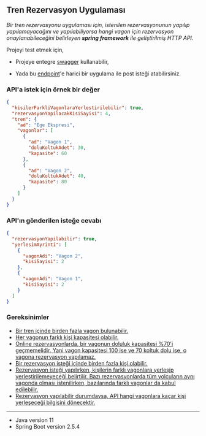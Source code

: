 ## Tren Rezervasyon Uygulaması

*Bir tren rezervasyonu uygulaması için, istenilen rezervasyonunun yapılıp yapılamayacağını ve yapılabiliyorsa hangi vagon için rezervasyon onaylanabileceğini belirleyen **spring framework** ile geliştirilmiş HTTP API.*

Projeyi test etmek için,

- Projeye entegre [swagger](https://tren-rezervasyon.herokuapp.com/swagger-ui.html) kullanabilir,

- Yada bu [endpoint](https://tren-rezervasyon.herokuapp.com/api/reservations/reserve)'e harici bir uygulama ile post isteği atabilirsiniz.

### API'a istek için örnek bir değer

```json
{
  "kisilerFarkliVagonlaraYerlestirilebilir": true,
  "rezervasyonYapilacakKisiSayisi": 4,
  "tren": {
    "ad": "Ege Ekspresi",
    "vagonlar": [
      {
        "ad": "Vagon 1",
        "doluKoltukAdet": 30,
        "kapasite": 60
      },
      {
        "ad": "Vagon 2",
        "doluKoltukAdet": 40,
        "kapasite": 80
      }
    ]
  }
}
```

### API'ın gönderilen isteğe cevabı

```json
{
  "rezervasyonYapilabilir": true,
  "yerlesimAyrinti": [
    {
      "vagonAdi": "Vagon 2",
      "kisiSayisi": 2
    },
    {
      "vagonAdi": "Vagon 1",
      "kisiSayisi": 2
    }
  ]
}
```

### Gereksinimler

- [Bir tren içinde birden fazla vagon bulunabilir.](./img/1.png)
- [Her vagonun farklı kişi kapasitesi olabilir.](./img/2.png)
- [Online rezervasyonlarda, bir vagonun doluluk kapasitesi %70'i geçmemelidir. Yani vagon kapasitesi 100 ise ve 70 koltuk dolu ise, o vagona rezervasyon yapılamaz.](./img/3.png)
- [Bir rezervasyon isteği içinde birden fazla kişi olabilir.](./img/5.png)
-  [Rezervasyon isteği yapılırken, kişilerin farklı vagonlara yerleşip yerleştirilemeyeceği belirtilir. Bazı rezervasyonlarda tüm yolcuların aynı vagonda olması istenilirken, bazılarında farklı vagonlar da kabul edilebilir.](./img/5.png)
- [Rezervasyon yapılabilir durumdaysa, API hangi vagonlara kaçar kişi yerleşeceği bilgisini dönecektir.](./img/6.png)

---

 * Java version 11
 * Spring Boot version 2.5.4
